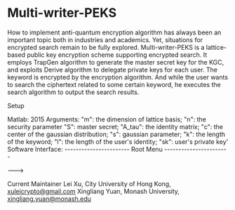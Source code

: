 # Multi-writer-PEKS
How to implement anti-quantum encryption algorithm has always been an important topic both in industries and academics. Yet, situations for encrypted search remain to be fully explored. Multi-writer-PEKS is a lattice-based public key encryption scheme supporting encrypted search. It employs TrapGen algorithm to generate the master secret key for the KGC, and exploits Derive algorithm to delegate private keys for each user. The keyword is encrypted by the encryption algorithm. And while the user wants to search the ciphertext related to some certain keyword, he executes the search algorithm to output the search results.

Setup

Matlab: 2015
Arguments:
"m": the dimension of lattice basis;
"n": the security parameter 
"S": master secret;
"A_tau": the identity matrix;
"c": the center of the gaussian distribution;
"s": gaussian parameter;
"k": the length of the keyword;
"l": the length of the user's identity;
"sk": user's private key'
Software Interface:
----------------------- Root Menu -----------------------


--->

Current Maintainer
Lei Xu, City University of Hong Kong, xuleicrypto@gmail.com
Xingliang Yuan, Monash University, xingliang.yuan@monash.edu
